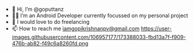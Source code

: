 - 👋 Hi, I’m @goputtanz
- 👨‍💻 I’m an Android Developer currently focussed on my personal project
- 💞️ I would love to do freelancing
- 📫 How to reach me iamgopikrishnanpv@gmail.com
https://user-images.githubusercontent.com/106957177/173388033-fbd13a7f-f909-476b-ab82-f49c6a8260fd.png
